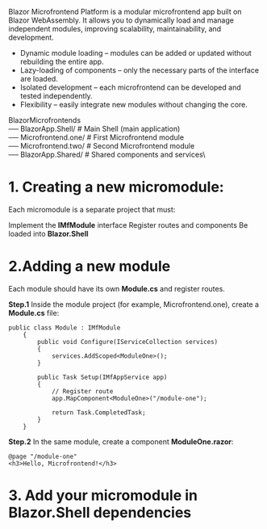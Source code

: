 Blazor Microfrontend Platform is a modular microfrontend app built on Blazor WebAssembly.
It allows you to dynamically load and manage independent modules, improving scalability, maintainability, and development.

 * Dynamic module loading – modules can be added or updated without rebuilding the entire app.
 * Lazy-loading of components – only the necessary parts of the interface are loaded.
 * Isolated development – ​​each microfrontend can be developed and tested independently.
 * Flexibility – easily integrate new modules without changing the core.

BlazorMicrofrontends\
 ── BlazorApp.Shell/ # Main Shell (main application)\
 ── Microfrontend.one/ # First Microfrontend module\
 ── Microfrontend.two/ # Second Microfrontend module\
 ── BlazorApp.Shared/ # Shared components and services\

# 1. Creating a new micromodule:
Each micromodule is a separate project that must:

Implement the **IMfModule** interface
Register routes and components
Be loaded into **Blazor.Shell**

# 2.Adding a new module
Each module should have its own **Module.cs** and register routes.

**Step.1**
Inside the module project (for example, Microfrontend.one), create a **Module.cs** file:
```
public class Module : IMfModule
    {
        public void Configure(IServiceCollection services)
        {
            services.AddScoped<ModuleOne>();
        }

        public Task Setup(IMfAppService app)
        {
            // Register route
            app.MapComponent<ModuleOne>("/module-one");

            return Task.CompletedTask;
        }
    }
```
**Step.2**
In the same module, create a component **ModuleOne.razor**:
```
@page "/module-one"
<h3>Hello, Microfrontend!</h3>

```
# 3. Add your micromodule in Blazor.Shell dependencies 
